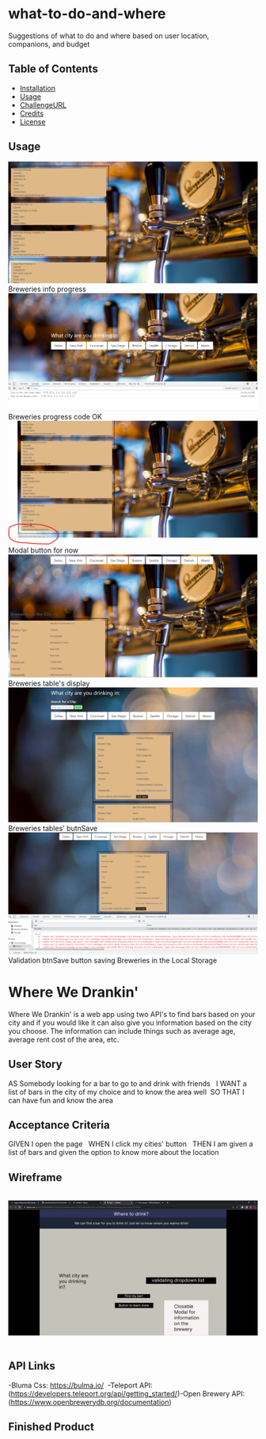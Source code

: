 # what-to-do-and-where
Suggestions of what to do and where based on user location, companions, and budget



## Table of Contents

- [Installation](#installation)
- [Usage](#usage)
- [ChallengeURL](#challengeurl)
- [Credits](#credits)
- [License](#license)


## Usage 

![alt "Breweries by City"](./assets/images/Breweries-progress-1.png) Breweries info progress
![alt "Breweries by City"](./assets/images/Breweries-progress.png) Breweries progress code OK
![alt "Breweries by City"](./assets/images/Modalbuttonfornow.png) Modal button for now
![alt "Breweries by City"](./assets/images/Breweries-progress-2.png) Breweries table's display
![alt "Breweries by City"](./assets/images/Breweries-progress-button-4.png) Breweries tables' butnSave
![alt "Breweries by City"](./assets/images/forReviewbyPj-LocalStorageBreweriesbtnSave.png) Validation btnSave button saving Breweries in the Local Storage





# Where We Drankin'
Where We Drankin' is a web app using two API's to find bars based on your city and if you would like it can also give you information based on the city you choose. The information can include things such as average age, average rent cost of the area, etc.
​
## User Story
AS Somebody looking for a bar to go to and drink with friends
​
​
I WANT a list of bars in the city of my choice and to know the area well
​
​
SO THAT I can have fun and know the area
​
## Acceptance Criteria
GIVEN I open the page 
​
​
WHEN I click my cities' button
​
​
THEN I am given a list of bars and given the option to know more about the location
​
## Wireframe
​
<img src="./assets/images/Wireframe.png">
​
## API Links
-Bluma Css: https://bulma.io/
​
​
-Teleport API: (https://developers.teleport.org/api/getting_started/)
​
​
-Open Brewery API: (https://www.openbrewerydb.org/documentation)
​
​
​
## Finished Product